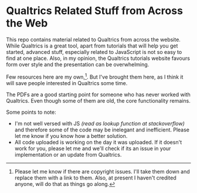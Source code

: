 # Qualtrics Related Stuff from Across the Web

This repo contains material related to Qualtrics from across the website. While Qualtrics is a great tool, apart from tutorials that will help you get started, advanced stuff, especially related to JavaScript is not so easy to find at one place. Also, in my opinion, the Qualtrics tutorials website favours form over style and the presentation can be overwhelming. 

Few resources here are my own,[^1]. But I've brought them here, as I think it will save people interested in Qualtrics some time.  

The PDFs are a good starting point for someone who has never worked with Qualtrics. Even though some of them are old, the core functionality remains.  

Some points to note:

- I'm not well versed with JS *(read as lookup function at stackoverflow)* and therefore some of the code may be inelegant and inefficient. Please let me know if you know how a better solution.
- All code uploaded is working on the day it was uploaded. If it doesn't work for you, please let me and we'll check if its an issue in your implementation or an update from Qualtrics. 


[^1]:Please let me know if there are copyright issues. I'll take them down and replace them with a link to them. Also, at present I haven't credited anyone, will do that as things go along.  